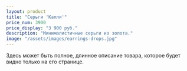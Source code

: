 ```yaml
---
layout: product
title: "Серьги 'Капли'"
price_num: 3900
price_display: "3 900 руб."
description: "Минималистичные серьги из золота."
image: "/assets/images/earrings-drops.jpg"
---
```


Здесь может быть полное, длинное описание товара, которое будет видно только на его странице.  

